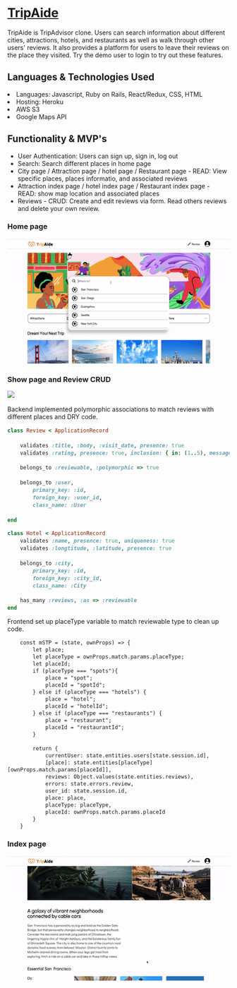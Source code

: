 # <a href="https://tripaide.herokuapp.com/" target="_blank" rel="noopener noreferrer">TripAide</a>

TripAide is TripAdvisor clone. Users can search information about different cities, attractions, hotels, and restaurants as well as walk through other users' reviews. It also provides a platform for users to leave their reviews on the place they visited. Try the demo user to login to try out these features.

## Languages & Technologies Used
<li>Languages: Javascript, Ruby on Rails, React/Redux, CSS, HTML</li>
<li>Hosting: Heroku</li>
<li>AWS S3</li>
<li>Google Maps API</li>

## Functionality & MVP's
<ul>
    <li>User Authentication: Users can sign up, sign in, log out</li>
    <li>Search: Search different places in home page</li>
    <li>City page / Attraction page / hotel page / Restaurant page - READ: View specific places, places informatio, and associated reviews </li>
    <li>Attraction index page / hotel index page / Restaurant index page - READ: show map location and associated places</li>
    <li>Reviews - CRUD: Create and edit reviews via form. Read others reviews and delete your own review.</li>
</ul>

### Home page

<img src="https://github.com/evieeee123/TripAide/blob/main/app/assets/images/homepage.gif" width="700" heigh="300">


### Show page and Review CRUD

<img src="https://github.com/evieeee123/TripAide/blob/main/app/assets/images/showpage.gif" width="700" heigh="300">

<p>Backend implemented polymorphic associations to match reviews with different places and DRY code.</p>

```ruby
class Review < ApplicationRecord

    validates :title, :body, :visit_date, presence: true
    validates :rating, presence: true, inclusion: { in: (1..5), message: "must be selected in order to submit your review" }

    belongs_to :reviewable, :polymorphic => true

    belongs_to :user,
        primary_key: :id,
        foreign_key: :user_id,
        class_name: :User

end
```

```ruby
class Hotel < ApplicationRecord
    validates :name, presence: true, uniqueness: true
    validates :longtitude, :latitude, presence: true

    belongs_to :city,
        primary_key: :id,
        foreign_key: :city_id,
        class_name: :City

    has_many :reviews, :as => :reviewable
end
```

<p>Frontend set up placeType variable to match reviewable type to clean up code.</p>

```node
    const mSTP = (state, ownProps) => {
        let place;
        let placeType = ownProps.match.params.placeType;
        let placeId;
        if (placeType === "spots"){
            place = "spot";
            placeId = "spotId";
        } else if (placeType === "hotels") {
            place = "hotel";
            placeId = "hotelId";
        } else if (placeType === "restaurants") {
            place = "restaurant";
            placeId = "restaurantId";
        }
        
        return {
            currentUser: state.entities.users[state.session.id],
            [place]: state.entities[placeType][ownProps.match.params[placeId]],
            reviews: Object.values(state.entities.reviews),
            errors: state.errors.review,
            user_id: state.session.id,
            place: place,
            placeType: placeType,
            placeId: ownProps.match.params.placeId
        }
    }
```

### Index page

<img src="https://github.com/evieeee123/TripAide/blob/main/app/assets/images/indexpage.gif" width="700" heigh="300">

